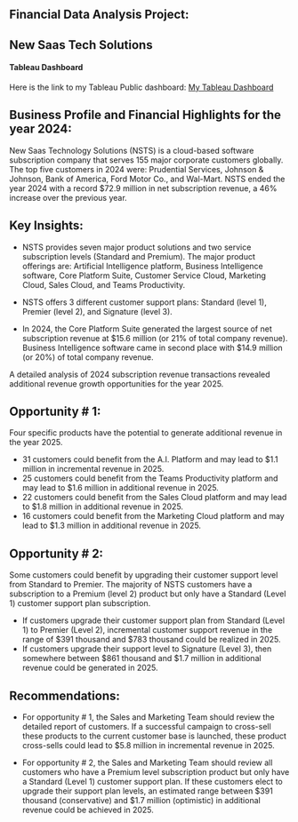 
## Financial Data Analysis Project: 

## New Saas Tech Solutions     

#### Tableau Dashboard
Here is the link to my Tableau Public dashboard:
[My Tableau Dashboard](https://public.tableau.com/app/profile/kenton.fong6704/viz/TabSaasWkBook5/Dashboard1)

## Business Profile and Financial Highlights for the year 2024:

New Saas Technology Solutions (NSTS) is a cloud-based software subscription company that serves 155 major corporate customers globally.
The top five customers in 2024 were: Prudential Services, Johnson & Johnson, Bank of America, Ford Motor Co., and Wal-Mart.
NSTS ended the year 2024 with a record $72.9 million in net subscription revenue, a 46% increase over the previous year. 

## Key Insights:

* NSTS provides seven major product solutions and two service subscription levels (Standard and Premium). 
The major product offerings are: Artificial Intelligence platform, Business Intelligence software, Core Platform Suite, Customer Service Cloud,
Marketing Cloud, Sales Cloud, and Teams Productivity.

* NSTS offers 3 different customer support plans:  Standard (level 1), Premier (level 2), and Signature (level 3). 

* In 2024, the Core Platform Suite generated the largest source of net subscription revenue at 
$15.6 million (or 21% of total company revenue). Business Intelligence software came in second place
with $14.9 million (or 20%) of total company revenue.

A detailed analysis of 2024 subscription revenue transactions revealed additional revenue growth opportunities for the year 2025.

## Opportunity # 1:  
Four specific products have the potential to generate additional revenue in the year 2025.

* 31 customers could benefit from the A.I. Platform and may lead to $1.1 million in incremental revenue in 2025.
* 25 customers could benefit from the Teams Productivity platform and may lead to $1.6 million in additional revenue in 2025.
* 22 customers could benefit from the Sales Cloud platform and may lead to $1.8 million in additional revenue in 2025.
* 16 customers could benefit from the Marketing Cloud platform and may lead to $1.3 million in additional revenue in 2025.

## Opportunity # 2:  
Some customers could benefit by upgrading their customer support level from Standard to Premier. 
The majority of NSTS customers have a subscription to a Premium (level 2) product but only have a Standard (Level 1) customer support plan subscription. 

* If customers upgrade their customer support plan from Standard (Level 1) to Premier (Level 2), incremental
customer support revenue in the range of $391 thousand and $783 thousand could be realized in 2025.
* If customers upgrade their support level to Signature (Level 3), then somewhere between $861 thousand
and $1.7 million in additional revenue could be generated in 2025.

## Recommendations:

* For opportunity # 1, the Sales and Marketing Team should review the detailed report of customers.
   If a successful campaign to cross-sell these products to the current customer base is launched,
   these product cross-sells could lead to $5.8 million in incremental revenue in 2025.
   
* For opportunity # 2, the Sales and Marketing Team should review all customers who have a Premium level subscription product
    but only have a Standard (Level 1) customer support plan.
   If these customers elect to upgrade their support plan levels, an estimated range between $391 thousand (conservative)
   and $1.7 million (optimistic) in additional revenue could be achieved in 2025.
   
